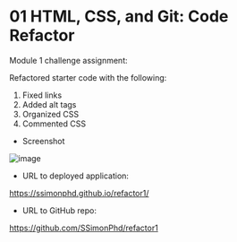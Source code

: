 # 01 HTML, CSS, and Git: Code Refactor
    
Module 1 challenge assignment:

Refactored starter code with the following:

1. Fixed links
2. Added alt tags
2. Organized CSS
3. Commented CSS

* Screenshot

![image](https://user-images.githubusercontent.com/60651145/182003176-e272ddf7-706f-4b40-9130-bbef14dd090e.png)


* URL to deployed application:

https://ssimonphd.github.io/refactor1/


* URL to GitHub repo:

https://github.com/SSimonPhd/refactor1
